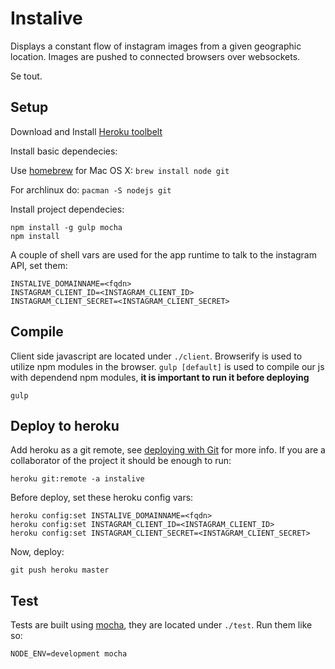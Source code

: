 # Instalive

Displays a constant flow of instagram images from a given geographic location.
Images are pushed to connected browsers over websockets.

Se tout.


## Setup

Download and Install [Heroku toolbelt](https://toolbelt.heroku.com/)

Install basic dependecies:

Use [homebrew](http://brew.sh/) for Mac OS X: `brew install node git`

For archlinux do: `pacman -S nodejs git`

Install project dependecies:

    npm install -g gulp mocha
    npm install

A couple of shell vars are used for the app runtime to talk to the instagram API, set them:

    INSTALIVE_DOMAINNAME=<fqdn>
    INSTAGRAM_CLIENT_ID=<INSTAGRAM_CLIENT_ID>
    INSTAGRAM_CLIENT_SECRET=<INSTAGRAM_CLIENT_SECRET>


## Compile

Client side javascript are located under `./client`.  Browserify is used to utilize npm modules in the browser.
`gulp [default]` is used to compile our js with dependend npm modules, **it is important to run it before deploying**

    gulp


## Deploy to heroku

Add heroku as a git remote, see [deploying with Git](https://devcenter.heroku.com/articles/git) for more info.
If you are a collaborator of the project it should be enough to run:

    heroku git:remote -a instalive

Before deploy, set these heroku config vars:

    heroku config:set INSTALIVE_DOMAINNAME=<fqdn>
    heroku config:set INSTAGRAM_CLIENT_ID=<INSTAGRAM_CLIENT_ID>
    heroku config:set INSTAGRAM_CLIENT_SECRET=<INSTAGRAM_CLIENT_SECRET>

Now, deploy:

    git push heroku master


## Test

Tests are built using [mocha](http://visionmedia.github.io/mocha/), they are located under `./test`. Run them like so:

    NODE_ENV=development mocha

